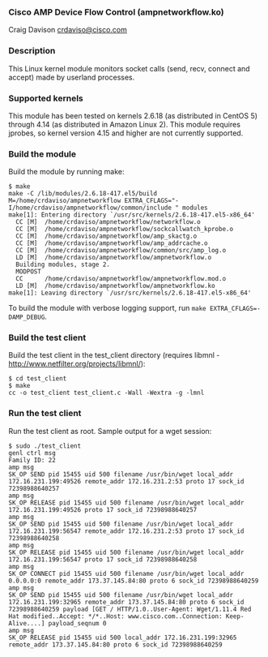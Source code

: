 ### Cisco AMP Device Flow Control (ampnetworkflow.ko)

Craig Davison <crdaviso@cisco.com>

### Description

This Linux kernel module monitors socket calls (send, recv, connect and accept)
made by userland processes.

### Supported kernels

This module has been tested on kernels 2.6.18 (as distributed in CentOS 5)
through 4.14 (as distributed in Amazon Linux 2). This module requires jprobes,
so kernel version 4.15 and higher are not currently supported.

### Build the module

Build the module by running make:

```
$ make
make -C /lib/modules/2.6.18-417.el5/build M=/home/crdaviso/ampnetworkflow EXTRA_CFLAGS="-I/home/crdaviso/ampnetworkflow/common/include " modules
make[1]: Entering directory `/usr/src/kernels/2.6.18-417.el5-x86_64'
  CC [M]  /home/crdaviso/ampnetworkflow/networkflow.o
  CC [M]  /home/crdaviso/ampnetworkflow/sockcallwatch_kprobe.o
  CC [M]  /home/crdaviso/ampnetworkflow/amp_skactg.o
  CC [M]  /home/crdaviso/ampnetworkflow/amp_addrcache.o
  CC [M]  /home/crdaviso/ampnetworkflow/common/src/amp_log.o
  LD [M]  /home/crdaviso/ampnetworkflow/ampnetworkflow.o
  Building modules, stage 2.
  MODPOST
  CC      /home/crdaviso/ampnetworkflow/ampnetworkflow.mod.o
  LD [M]  /home/crdaviso/ampnetworkflow/ampnetworkflow.ko
make[1]: Leaving directory `/usr/src/kernels/2.6.18-417.el5-x86_64'
```

To build the module with verbose logging support, run
`make EXTRA_CFLAGS=-DAMP_DEBUG`.

### Build the test client

Build the test client in the test_client directory
(requires libmnl - http://www.netfilter.org/projects/libmnl/):

```
$ cd test_client
$ make
cc -o test_client test_client.c -Wall -Wextra -g -lmnl
```

### Run the test client

Run the test client as root. Sample output for a wget session:

```
$ sudo ./test_client
genl ctrl msg
Family ID: 22
amp msg
SK_OP SEND pid 15455 uid 500 filename /usr/bin/wget local_addr 172.16.231.199:49526 remote_addr 172.16.231.2:53 proto 17 sock_id 72398988640257
amp msg
SK_OP RELEASE pid 15455 uid 500 filename /usr/bin/wget local_addr 172.16.231.199:49526 proto 17 sock_id 72398988640257
amp msg
SK_OP SEND pid 15455 uid 500 filename /usr/bin/wget local_addr 172.16.231.199:56547 remote_addr 172.16.231.2:53 proto 17 sock_id 72398988640258
amp msg
SK_OP RELEASE pid 15455 uid 500 filename /usr/bin/wget local_addr 172.16.231.199:56547 proto 17 sock_id 72398988640258
amp msg
SK_OP CONNECT pid 15455 uid 500 filename /usr/bin/wget local_addr 0.0.0.0:0 remote_addr 173.37.145.84:80 proto 6 sock_id 72398988640259
amp msg
SK_OP SEND pid 15455 uid 500 filename /usr/bin/wget local_addr 172.16.231.199:32965 remote_addr 173.37.145.84:80 proto 6 sock_id 72398988640259 payload [GET / HTTP/1.0..User-Agent: Wget/1.11.4 Red Hat modified..Accept: */*..Host: www.cisco.com..Connection: Keep-Alive....] payload_seqnum 0
amp msg
SK_OP RELEASE pid 15455 uid 500 local_addr 172.16.231.199:32965 remote_addr 173.37.145.84:80 proto 6 sock_id 72398988640259
```

